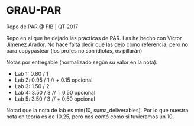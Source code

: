 # GRAU-PAR
Repo de PAR @ FIB | QT 2017

Repo en el que he dejado las prácticas de PAR. Las he hecho con Victor Jiménez Arador. No hace falta decir que las dejo como referencia, pero no para copypastear (los profes no son idiotas, os pillarán)

Notas por entregable (normalizado según su valor en la nota):
* Lab 1: 0.80 / 1
* Lab 2: 0.95 / 1       // + 0.15 opcional
* Lab 3: 1.50 / 2
* Lab 4: 3.50 / 3       // + 0.50 opcional
* Lab 5: 3.50 / 3       // + 0.50 opcional

Notad que la nota de lab es min(10, suma_deliverables). Por lo que nuestra nota en teoría es de 10.25, pero nos contó como si tuvieramos un 10.
